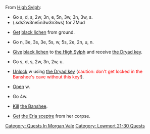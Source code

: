 From [High Sylph](High_Sylph "wikilink"):

-   Go s, d, s, 2w, 3n, e, 5n, 3w, 3n, 3w, s.
-   (.sds2w3ne5n3w3n3ws) for ZMud

<!-- -->

-   [Get](Get "wikilink") [black lichen](Black_Lichen "wikilink") from
    ground.

<!-- -->

-   Go n, 3e, 3s, 3e, 5s, w, 5s, 2e, 2n, u, n.

<!-- -->

-   [Give](Give "wikilink") [black lichen](Black_Lichen "wikilink") to
    [the High Sylph](High_Sylph "wikilink") and receive [the Dryad
    key](Dryad_Key "wikilink").

<!-- -->

-   Go s, d, s, 2w, 3n, 2w, u.

<!-- -->

-   [Unlock](Unlock "wikilink") w using [the Dryad
    key](Dryad_Key "wikilink") (<font color=red>caution: don't get
    locked in the Banshee's cave without this key!</font>).

<!-- -->

-   [Open](Open "wikilink") w.

<!-- -->

-   Go 4w.

<!-- -->

-   [Kill](Kill "wikilink") [the Banshee](Banshee "wikilink").

<!-- -->

-   [Get](Get "wikilink") [the Eria sceptre](Eria_Sceptre "wikilink")
    from her corpse.

[Category: Quests In Morgan
Vale](Category:_Quests_In_Morgan_Vale "wikilink") [Category: Lowmort
21-30 Quests](Category:_Lowmort_21-30_Quests "wikilink")
